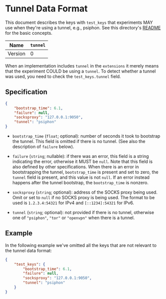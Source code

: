 # Tunnel Data Format

This document describes the keys with `test_keys` that experiments
MAY use when they're using a tunnel, e.g., psiphon. See this directory's
[README](README.md) for the basic concepts.

| Name       | `tunnel` |
|------------|----------|
| Version    | 0        |

When an implementation includes `tunnel` in the `extensions` it merely
means that the experiment COULD be using a `tunnel`. To detect whether a
tunnel was used, you need to check the `test_keys.tunnel` field.

## Specification

```JSON
{
    "bootstrap_time": 6.1,
    "failure": null,
    "socksproxy": "127.0.0.1:9050",
    "tunnel": "psiphon"
}
```

- `bootstrap_time` (`float`; optional): number of seconds it took to bootstrap
the tunnel. This field is omitted if there is no tunnel. (See also the
description of `failure` below).

- `failure` (`string`; nullable): if there was an error, this field is
a string indicating the error, otherwise it MUST be `null`. Note that this
field is also defined by other specifications. When there is an error in
bootstrapping the tunnel, `bootstrap_time` is present and set to zero, the
`tunnel` field is present, and this value is not `null`. If an error instead
happens after the tunnel bootstrap, the `bootstrap_time` is nonzero.

- `socksproxy` (`string`; optional): address of the SOCKS proxy being
used. Omit or set to `null` if no SOCKS proxy is being used. The format
to be used is `1.2.3.4:54321` for IPv4 and `[::1234]:54321` for IPv6.

- `tunnel` (`string`; optional): not provided if there is no tunnel, otherwise
one of `"psiphon"`, `"tor"` or `"openvpn"` when there is a tunnel.

## Example

In the following example we've omitted all the keys that are
not relevant to the tunnel data format:

```JSON
{
    "test_keys": {
        "bootstrap_time": 6.1,
        "failure": null,
        "socksproxy": "127.0.0.1:9050",
        "tunnel": "psiphon"
    }
}
```
